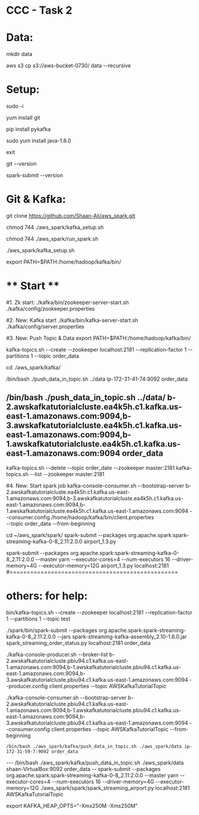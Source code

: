 # CCC - Task 2

# Data:
mkdir data 

aws s3 cp s3://aws-bucket-0730/ data  --recursive

# Setup: 
sudo -i

yum install git

pip install pykafka

sudo yum install java-1.8.0

exit

git --version

spark-submit --version

# Git & Kafka:

git clone https://github.com/Shaan-Ali/aws_spark.git

chmod 744 ./aws_spark/kafka_setup.sh

chmod 744 ./aws_spark/run_spark.sh

./aws_spark/kafka_setup.sh

export PATH=$PATH:/home/hadoop/kafka/bin/


# ** Start **
#1. Zk start: 
./kafka/bin/zookeeper-server-start.sh ./kafka/config/zookeeper.properties

#2. New: Kafka start
./kafka/bin/kafka-server-start.sh ./kafka/config/server.properties

#3. New: Push Topic & Data
export PATH=$PATH:/home/hadoop/kafka/bin/

kafka-topics.sh --create --zookeeper localhost:2181 --replication-factor 1 --partitions 1 --topic order_data

cd ./aws_spark/kafka/

/bin/bash ./push_data_in_topic.sh ../data ip-172-31-41-74:9092 order_data

/bin/bash ./push_data_in_topic.sh ../data/     b-2.awskafkatutorialcluste.ea4k5h.c1.kafka.us-east-1.amazonaws.com:9094,b-3.awskafkatutorialcluste.ea4k5h.c1.kafka.us-east-1.amazonaws.com:9094,b-1.awskafkatutorialcluste.ea4k5h.c1.kafka.us-east-1.amazonaws.com:9094   order_data
---
kafka-topics.sh --delete --topic order_date --zookeeper master:2181
kafka-topics.sh --list --zookeeper master:2181


#4. New: Start spark job 
kafka-console-consumer.sh --bootstrap-server b-2.awskafkatutorialcluste.ea4k5h.c1.kafka.us-east-1.amazonaws.com:9094,b-3.awskafkatutorialcluste.ea4k5h.c1.kafka.us-east-1.amazonaws.com:9094,b-1.awskafkatutorialcluste.ea4k5h.c1.kafka.us-east-1.amazonaws.com:9094 --consumer.config /home/hadoop/kafka/bin/client.properties \
--topic order_data --from-beginning


cd ~/aws_spark/spark/
spark-submit --packages org.apache.spark:spark-streaming-kafka-0-8_2.11:2.0.0  airport_1.3.py

spark-submit --packages org.apache.spark:spark-streaming-kafka-0-8_2.11:2.0.0 --master yarn --executor-cores=4 --num-executors 16 --driver-memory=4G --executor-memory=12G 
           airport_1.3.py localhost:2181
#=================================================
# others: for help:
bin/kafka-topics.sh --create --zookeeper localhost:2181 --replication-factor 1 --partitions 1 --topic test

./spark/bin/spark-submit --packages org.apache.spark:spark-streaming-kafka-0-8_2.11:2.0.0  --jars spark-streaming-kafka-assembly_2.10-1.6.0.jar spark_streaming_order_status.py localhost:2181 order_data

./kafka-console-producer.sh --broker-list b-2.awskafkatutorialcluste.pbiu94.c1.kafka.us-east-1.amazonaws.com:9094,b-1.awskafkatutorialcluste.pbiu94.c1.kafka.us-east-1.amazonaws.com:9094,b-3.awskafkatutorialcluste.pbiu94.c1.kafka.us-east-1.amazonaws.com:9094 --producer.config client.properties --topic AWSKafkaTutorialTopic

./kafka-console-consumer.sh --bootstrap-server b-2.awskafkatutorialcluste.pbiu94.c1.kafka.us-east-1.amazonaws.com:9094,b-1.awskafkatutorialcluste.pbiu94.c1.kafka.us-east-1.amazonaws.com:9094,b-3.awskafkatutorialcluste.pbiu94.c1.kafka.us-east-1.amazonaws.com:9094 --consumer.config client.properties --topic AWSKafkaTutorialTopic --from-beginning

    /bin/bash ./aws_spark/kafka/push_data_in_topic.sh ./aws_spark/data ip-172-31-59-7:9092 order_data
--- /bin/bash ./aws_spark/kafka/push_data_in_topic.sh ./aws_spark/data shaan-VirtualBox:9092 order_data
-- spark-submit --packages org.apache.spark:spark-streaming-kafka-0-8_2.11:2.0.0 --master yarn --executor-cores=4 --num-executors 16 --driver-memory=4G --executor-memory=12G 
           ./aws_spark/spark/spark_streaming_airport.py localhost:2181 AWSKafkaTutorialTopic
           
export KAFKA_HEAP_OPTS="-Xmx250M -Xms250M"


